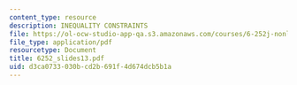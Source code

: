 ```yaml
---
content_type: resource
description: INEQUALITY CONSTRAINTS
file: https://ol-ocw-studio-app-qa.s3.amazonaws.com/courses/6-252j-nonlinear-programming-spring-2003/d3ca0733030bcd2b691f4d674dcb5b1a_6252_slides13.pdf
file_type: application/pdf
resourcetype: Document
title: 6252_slides13.pdf
uid: d3ca0733-030b-cd2b-691f-4d674dcb5b1a
---
```

